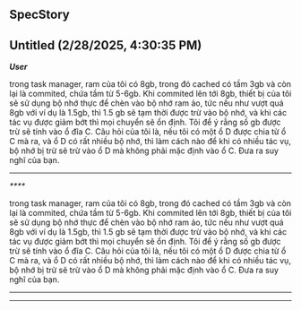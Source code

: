 ## SpecStory

## Untitled (2/28/2025, 4:30:35 PM)

_**User**_

trong task manager, ram của tôi có 8gb, trong đó cached có tầm 3gb và còn lại là commited, chứa tầm từ 5-6gb. Khi commited lên tới 8gb, thiết bị của tôi sẽ sử dụng bộ nhớ thực để chèn vào bộ nhớ ram ảo, tức nếu như vượt quá 8gb với ví dụ là 1.5gb, thì 1.5 gb sẽ tạm thời được trừ vào bộ nhớ, và khi các tác vụ được giảm bớt thì mọi chuyển sẽ ổn định. Tôi để ý rằng số gb được trừ sẽ tính vào ổ đĩa C. Câu hỏi của tôi là, nếu tôi có một ổ D được chia từ ổ C mà ra, và ổ D có rất nhiều bộ nhớ, thì làm cách nào để khi có nhiều tác vụ, bộ nhớ bị trừ sẽ trừ vào ổ D mà không phải mặc định vào ổ C. Đưa ra suy nghĩ của bạn.

---

_****_

trong task manager, ram của tôi có 8gb, trong đó cached có tầm 3gb và còn lại là commited, chứa tầm từ 5-6gb. Khi commited lên tới 8gb, thiết bị của tôi sẽ sử dụng bộ nhớ thực để chèn vào bộ nhớ ram ảo, tức nếu như vượt quá 8gb với ví dụ là 1.5gb, thì 1.5 gb sẽ tạm thời được trừ vào bộ nhớ, và khi các tác vụ được giảm bớt thì mọi chuyển sẽ ổn định. Tôi để ý rằng số gb được trừ sẽ tính vào ổ đĩa C. Câu hỏi của tôi là, nếu tôi có một ổ D được chia từ ổ C mà ra, và ổ D có rất nhiều bộ nhớ, thì làm cách nào để khi có nhiều tác vụ, bộ nhớ bị trừ sẽ trừ vào ổ D mà không phải mặc định vào ổ C. Đưa ra suy nghĩ của bạn.

---



---

